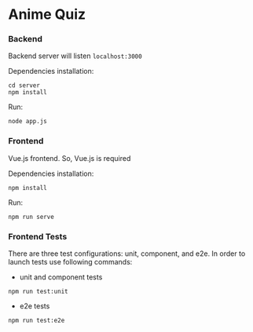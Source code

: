 # Anime Quiz

### Backend
Backend server will listen `localhost:3000`

Dependencies installation:
```script
cd server
npm install 
```

Run:
```script
node app.js 
```

### Frontend
Vue.js frontend. So, Vue.js is required

Dependencies installation:
```script
npm install
```

Run:
```script
npm run serve
```

### Frontend Tests

There are three test configurations: unit, component, and e2e.
In order to launch tests use following commands:
- unit and component tests
```script
npm run test:unit
```
- e2e tests
```script
npm run test:e2e
```
